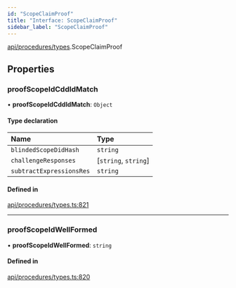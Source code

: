 ```yaml
---
id: "ScopeClaimProof"
title: "Interface: ScopeClaimProof"
sidebar_label: "ScopeClaimProof"
---
```


[api/procedures/types](../../../../../modules/API/Procedures/Types/Types.md).ScopeClaimProof

## Properties

### proofScopeIdCddIdMatch

• **proofScopeIdCddIdMatch**: `Object`

#### Type declaration

| Name | Type |
| :------ | :------ |
| `blindedScopeDidHash` | `string` |
| `challengeResponses` | [`string`, `string`] |
| `subtractExpressionsRes` | `string` |

#### Defined in

[api/procedures/types.ts:821](https://github.com/PolymeshAssociation/polymesh-sdk/blob/0dbd0ebd0/src/api/procedures/types.ts#L821)

___

### proofScopeIdWellFormed

• **proofScopeIdWellFormed**: `string`

#### Defined in

[api/procedures/types.ts:820](https://github.com/PolymeshAssociation/polymesh-sdk/blob/0dbd0ebd0/src/api/procedures/types.ts#L820)
